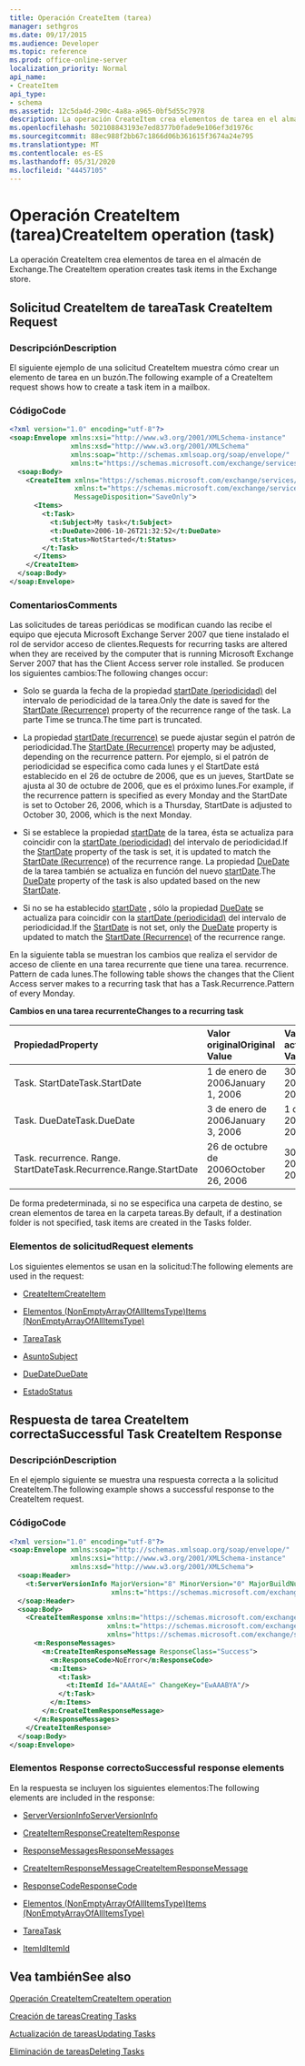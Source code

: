 ```yaml
---
title: Operación CreateItem (tarea)
manager: sethgros
ms.date: 09/17/2015
ms.audience: Developer
ms.topic: reference
ms.prod: office-online-server
localization_priority: Normal
api_name:
- CreateItem
api_type:
- schema
ms.assetid: 12c5da4d-290c-4a8a-a965-0bf5d55c7978
description: La operación CreateItem crea elementos de tarea en el almacén de Exchange.
ms.openlocfilehash: 502108843193e7ed8377b0fade9e106ef3d1976c
ms.sourcegitcommit: 88ec988f2bb67c1866d06b361615f3674a24e795
ms.translationtype: MT
ms.contentlocale: es-ES
ms.lasthandoff: 05/31/2020
ms.locfileid: "44457105"
---
```

# <a name="createitem-operation-task"></a><span data-ttu-id="07665-103">Operación CreateItem (tarea)</span><span class="sxs-lookup"><span data-stu-id="07665-103">CreateItem operation (task)</span></span>

<span data-ttu-id="07665-104">La operación CreateItem crea elementos de tarea en el almacén de Exchange.</span><span class="sxs-lookup"><span data-stu-id="07665-104">The CreateItem operation creates task items in the Exchange store.</span></span>
  
## <a name="task-createitem-request"></a><span data-ttu-id="07665-105">Solicitud CreateItem de tarea</span><span class="sxs-lookup"><span data-stu-id="07665-105">Task CreateItem Request</span></span>

### <a name="description"></a><span data-ttu-id="07665-106">Descripción</span><span class="sxs-lookup"><span data-stu-id="07665-106">Description</span></span>

<span data-ttu-id="07665-107">El siguiente ejemplo de una solicitud CreateItem muestra cómo crear un elemento de tarea en un buzón.</span><span class="sxs-lookup"><span data-stu-id="07665-107">The following example of a CreateItem request shows how to create a task item in a mailbox.</span></span>
  
### <a name="code"></a><span data-ttu-id="07665-108">Código</span><span class="sxs-lookup"><span data-stu-id="07665-108">Code</span></span>

```XML
<?xml version="1.0" encoding="utf-8"?>
<soap:Envelope xmlns:xsi="http://www.w3.org/2001/XMLSchema-instance"
               xmlns:xsd="http://www.w3.org/2001/XMLSchema"
               xmlns:soap="http://schemas.xmlsoap.org/soap/envelope/"
               xmlns:t="https://schemas.microsoft.com/exchange/services/2006/types">
  <soap:Body>
    <CreateItem xmlns="https://schemas.microsoft.com/exchange/services/2006/messages"
                xmlns:t="https://schemas.microsoft.com/exchange/services/2006/types" 
                MessageDisposition="SaveOnly">
      <Items>
        <t:Task>
          <t:Subject>My task</t:Subject>
          <t:DueDate>2006-10-26T21:32:52</t:DueDate>
          <t:Status>NotStarted</t:Status>
        </t:Task>
      </Items>
    </CreateItem>
  </soap:Body>
</soap:Envelope>
```

### <a name="comments"></a><span data-ttu-id="07665-109">Comentarios</span><span class="sxs-lookup"><span data-stu-id="07665-109">Comments</span></span>

<span data-ttu-id="07665-110">Las solicitudes de tareas periódicas se modifican cuando las recibe el equipo que ejecuta Microsoft Exchange Server 2007 que tiene instalado el rol de servidor acceso de clientes.</span><span class="sxs-lookup"><span data-stu-id="07665-110">Requests for recurring tasks are altered when they are received by the computer that is running Microsoft Exchange Server 2007 that has the Client Access server role installed.</span></span> <span data-ttu-id="07665-111">Se producen los siguientes cambios:</span><span class="sxs-lookup"><span data-stu-id="07665-111">The following changes occur:</span></span>
  
- <span data-ttu-id="07665-112">Solo se guarda la fecha de la propiedad [startDate (periodicidad)](startdate-recurrence.md) del intervalo de periodicidad de la tarea.</span><span class="sxs-lookup"><span data-stu-id="07665-112">Only the date is saved for the [StartDate (Recurrence)](startdate-recurrence.md) property of the recurrence range of the task.</span></span> <span data-ttu-id="07665-113">La parte Time se trunca.</span><span class="sxs-lookup"><span data-stu-id="07665-113">The time part is truncated.</span></span> 
    
- <span data-ttu-id="07665-114">La propiedad [startDate (recurrence)](startdate-recurrence.md) se puede ajustar según el patrón de periodicidad.</span><span class="sxs-lookup"><span data-stu-id="07665-114">The [StartDate (Recurrence)](startdate-recurrence.md) property may be adjusted, depending on the recurrence pattern.</span></span> <span data-ttu-id="07665-115">Por ejemplo, si el patrón de periodicidad se especifica como cada lunes y el StartDate está establecido en el 26 de octubre de 2006, que es un jueves, StartDate se ajusta al 30 de octubre de 2006, que es el próximo lunes.</span><span class="sxs-lookup"><span data-stu-id="07665-115">For example, if the recurrence pattern is specified as every Monday and the StartDate is set to October 26, 2006, which is a Thursday, StartDate is adjusted to October 30, 2006, which is the next Monday.</span></span> 
    
- <span data-ttu-id="07665-116">Si se establece la propiedad [startDate](startdate.md) de la tarea, ésta se actualiza para coincidir con la [startDate (periodicidad)](startdate-recurrence.md) del intervalo de periodicidad.</span><span class="sxs-lookup"><span data-stu-id="07665-116">If the [StartDate](startdate.md) property of the task is set, it is updated to match the [StartDate (Recurrence)](startdate-recurrence.md) of the recurrence range.</span></span> <span data-ttu-id="07665-117">La propiedad [DueDate](duedate.md) de la tarea también se actualiza en función del nuevo [startDate](startdate.md).</span><span class="sxs-lookup"><span data-stu-id="07665-117">The [DueDate](duedate.md) property of the task is also updated based on the new [StartDate](startdate.md).</span></span>
    
- <span data-ttu-id="07665-118">Si no se ha establecido [startDate](startdate.md) , sólo la propiedad [DueDate](duedate.md) se actualiza para coincidir con la [startDate (periodicidad)](startdate-recurrence.md) del intervalo de periodicidad.</span><span class="sxs-lookup"><span data-stu-id="07665-118">If the [StartDate](startdate.md) is not set, only the [DueDate](duedate.md) property is updated to match the [StartDate (Recurrence)](startdate-recurrence.md) of the recurrence range.</span></span> 
    
<span data-ttu-id="07665-119">En la siguiente tabla se muestran los cambios que realiza el servidor de acceso de cliente en una tarea recurrente que tiene una tarea. recurrence. Pattern de cada lunes.</span><span class="sxs-lookup"><span data-stu-id="07665-119">The following table shows the changes that the Client Access server makes to a recurring task that has a Task.Recurrence.Pattern of every Monday.</span></span>
  
<span data-ttu-id="07665-120">**Cambios en una tarea recurrente**</span><span class="sxs-lookup"><span data-stu-id="07665-120">**Changes to a recurring task**</span></span>

|<span data-ttu-id="07665-121">**Propiedad**</span><span class="sxs-lookup"><span data-stu-id="07665-121">**Property**</span></span>|<span data-ttu-id="07665-122">**Valor original**</span><span class="sxs-lookup"><span data-stu-id="07665-122">**Original Value**</span></span>|<span data-ttu-id="07665-123">**Valor actualizado**</span><span class="sxs-lookup"><span data-stu-id="07665-123">**Updated Value**</span></span>|
|:-----|:-----|:-----|
|<span data-ttu-id="07665-124">Task. StartDate</span><span class="sxs-lookup"><span data-stu-id="07665-124">Task.StartDate</span></span>  <br/> |<span data-ttu-id="07665-125">1 de enero de 2006</span><span class="sxs-lookup"><span data-stu-id="07665-125">January 1, 2006</span></span>  <br/> |<span data-ttu-id="07665-126">30 de octubre de 2006</span><span class="sxs-lookup"><span data-stu-id="07665-126">October 30, 2006</span></span>  <br/> |
|<span data-ttu-id="07665-127">Task. DueDate</span><span class="sxs-lookup"><span data-stu-id="07665-127">Task.DueDate</span></span>  <br/> |<span data-ttu-id="07665-128">3 de enero de 2006</span><span class="sxs-lookup"><span data-stu-id="07665-128">January 3, 2006</span></span>  <br/> |<span data-ttu-id="07665-129">1 de noviembre de 2006</span><span class="sxs-lookup"><span data-stu-id="07665-129">November 1, 2006</span></span>  <br/> |
|<span data-ttu-id="07665-130">Task. recurrence. Range. StartDate</span><span class="sxs-lookup"><span data-stu-id="07665-130">Task.Recurrence.Range.StartDate</span></span>  <br/> |<span data-ttu-id="07665-131">26 de octubre de 2006</span><span class="sxs-lookup"><span data-stu-id="07665-131">October 26, 2006</span></span>  <br/> |<span data-ttu-id="07665-132">30 de octubre de 2006</span><span class="sxs-lookup"><span data-stu-id="07665-132">October 30, 2006</span></span>  <br/> |
   
<span data-ttu-id="07665-133">De forma predeterminada, si no se especifica una carpeta de destino, se crean elementos de tarea en la carpeta tareas.</span><span class="sxs-lookup"><span data-stu-id="07665-133">By default, if a destination folder is not specified, task items are created in the Tasks folder.</span></span>
  
### <a name="request-elements"></a><span data-ttu-id="07665-134">Elementos de solicitud</span><span class="sxs-lookup"><span data-stu-id="07665-134">Request elements</span></span>

<span data-ttu-id="07665-135">Los siguientes elementos se usan en la solicitud:</span><span class="sxs-lookup"><span data-stu-id="07665-135">The following elements are used in the request:</span></span>
  
- [<span data-ttu-id="07665-136">CreateItem</span><span class="sxs-lookup"><span data-stu-id="07665-136">CreateItem</span></span>](createitem.md)
    
- [<span data-ttu-id="07665-137">Elementos (NonEmptyArrayOfAllItemsType)</span><span class="sxs-lookup"><span data-stu-id="07665-137">Items (NonEmptyArrayOfAllItemsType)</span></span>](items-nonemptyarrayofallitemstype.md)
    
- [<span data-ttu-id="07665-138">Tarea</span><span class="sxs-lookup"><span data-stu-id="07665-138">Task</span></span>](task.md)
    
- [<span data-ttu-id="07665-139">Asunto</span><span class="sxs-lookup"><span data-stu-id="07665-139">Subject</span></span>](subject.md)
    
- [<span data-ttu-id="07665-140">DueDate</span><span class="sxs-lookup"><span data-stu-id="07665-140">DueDate</span></span>](duedate.md)
    
- [<span data-ttu-id="07665-141">Estado</span><span class="sxs-lookup"><span data-stu-id="07665-141">Status</span></span>](status.md)
    
## <a name="successful-task-createitem-response"></a><span data-ttu-id="07665-142">Respuesta de tarea CreateItem correcta</span><span class="sxs-lookup"><span data-stu-id="07665-142">Successful Task CreateItem Response</span></span>

### <a name="description"></a><span data-ttu-id="07665-143">Descripción</span><span class="sxs-lookup"><span data-stu-id="07665-143">Description</span></span>

<span data-ttu-id="07665-144">En el ejemplo siguiente se muestra una respuesta correcta a la solicitud CreateItem.</span><span class="sxs-lookup"><span data-stu-id="07665-144">The following example shows a successful response to the CreateItem request.</span></span>
  
### <a name="code"></a><span data-ttu-id="07665-145">Código</span><span class="sxs-lookup"><span data-stu-id="07665-145">Code</span></span>

```XML
<?xml version="1.0" encoding="utf-8"?>
<soap:Envelope xmlns:soap="http://schemas.xmlsoap.org/soap/envelope/" 
               xmlns:xsi="http://www.w3.org/2001/XMLSchema-instance" 
               xmlns:xsd="http://www.w3.org/2001/XMLSchema">
  <soap:Header>
    <t:ServerVersionInfo MajorVersion="8" MinorVersion="0" MajorBuildNumber="653" MinorBuildNumber="0" 
                         xmlns:t="https://schemas.microsoft.com/exchange/services/2006/types"/>
  </soap:Header>
  <soap:Body>
    <CreateItemResponse xmlns:m="https://schemas.microsoft.com/exchange/services/2006/messages" 
                        xmlns:t="https://schemas.microsoft.com/exchange/services/2006/types" 
                        xmlns="https://schemas.microsoft.com/exchange/services/2006/messages">
      <m:ResponseMessages>
        <m:CreateItemResponseMessage ResponseClass="Success">
          <m:ResponseCode>NoError</m:ResponseCode>
          <m:Items>
            <t:Task>
              <t:ItemId Id="AAAtAE=" ChangeKey="EwAAABYA"/>
            </t:Task>
          </m:Items>
        </m:CreateItemResponseMessage>
      </m:ResponseMessages>
    </CreateItemResponse>
  </soap:Body>
</soap:Envelope>
```

### <a name="successful-response-elements"></a><span data-ttu-id="07665-146">Elementos Response correcto</span><span class="sxs-lookup"><span data-stu-id="07665-146">Successful response elements</span></span>

<span data-ttu-id="07665-147">En la respuesta se incluyen los siguientes elementos:</span><span class="sxs-lookup"><span data-stu-id="07665-147">The following elements are included in the response:</span></span>
  
- [<span data-ttu-id="07665-148">ServerVersionInfo</span><span class="sxs-lookup"><span data-stu-id="07665-148">ServerVersionInfo</span></span>](serverversioninfo.md)
    
- [<span data-ttu-id="07665-149">CreateItemResponse</span><span class="sxs-lookup"><span data-stu-id="07665-149">CreateItemResponse</span></span>](createitemresponse.md)
    
- [<span data-ttu-id="07665-150">ResponseMessages</span><span class="sxs-lookup"><span data-stu-id="07665-150">ResponseMessages</span></span>](responsemessages.md)
    
- [<span data-ttu-id="07665-151">CreateItemResponseMessage</span><span class="sxs-lookup"><span data-stu-id="07665-151">CreateItemResponseMessage</span></span>](createitemresponsemessage.md)
    
- [<span data-ttu-id="07665-152">ResponseCode</span><span class="sxs-lookup"><span data-stu-id="07665-152">ResponseCode</span></span>](responsecode.md)
    
- [<span data-ttu-id="07665-153">Elementos (NonEmptyArrayOfAllItemsType)</span><span class="sxs-lookup"><span data-stu-id="07665-153">Items (NonEmptyArrayOfAllItemsType)</span></span>](items-nonemptyarrayofallitemstype.md)
    
- [<span data-ttu-id="07665-154">Tarea</span><span class="sxs-lookup"><span data-stu-id="07665-154">Task</span></span>](task.md)
    
- [<span data-ttu-id="07665-155">ItemId</span><span class="sxs-lookup"><span data-stu-id="07665-155">ItemId</span></span>](itemid.md)
    
## <a name="see-also"></a><span data-ttu-id="07665-156">Vea también</span><span class="sxs-lookup"><span data-stu-id="07665-156">See also</span></span>



[<span data-ttu-id="07665-157">Operación CreateItem</span><span class="sxs-lookup"><span data-stu-id="07665-157">CreateItem operation</span></span>](createitem-operation.md)


[<span data-ttu-id="07665-158">Creación de tareas</span><span class="sxs-lookup"><span data-stu-id="07665-158">Creating Tasks</span></span>](https://msdn.microsoft.com/library/0ef97334-e8a0-4f67-a23a-dd9e2bbad49f%28Office.15%29.aspx)
  
[<span data-ttu-id="07665-159">Actualización de tareas</span><span class="sxs-lookup"><span data-stu-id="07665-159">Updating Tasks</span></span>](https://msdn.microsoft.com/library/0a1bf360-d40c-4a99-929b-4c73a14394d5%28Office.15%29.aspx)
  
[<span data-ttu-id="07665-160">Eliminación de tareas</span><span class="sxs-lookup"><span data-stu-id="07665-160">Deleting Tasks</span></span>](https://msdn.microsoft.com/library/a3d7e25f-8a35-4901-b1d9-d31f418ab340%28Office.15%29.aspx)

